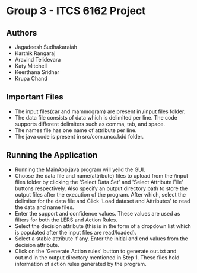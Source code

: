 # Group 3 - ITCS 6162 Project

## Authors
- Jagadeesh Sudhakaraiah
- Karthik Rangaraj
- Aravind Telidevara
- Katy Mitchell
- Keerthana Sridhar
- Krupa Chand

## Important Files
- The input files(car and mammogram) are present in /input files folder.
- The data file consists of data which is delimited per line. The code supports different delimiters such as comma, tab, and space.
- The names file has one name of attribute per line.
- The java code is present in src/com.uncc.kdd folder.

## Running the Application
- Running the MainApp.java program will yeild the GUI.
- Choose the data file and name(attribute) files to upload from the /input files folder by clicking the 'Select Data Set' and 'Select Attribute File' buttons respectively. Also specify an output directory path to store the output files after the execution of the program. After which, select the delimiter for the data file and Click 'Load dataset and Attributes' to read the data and name files.
- Enter the support and confidence values. These values are used as filters for both the LERS and Action Rules.
- Select the decision attribute (this is in the form of a dropdown list which is populated after the input files are read/loaded). 
- Select a stable attribute if any. Enter the initial and end values from the decision attribute.
- Click on the 'Generate Action rules' button to generate out.txt and out.md in the output directory mentioned in Step 1. These files hold information of action rules generated by the program.